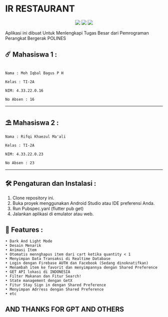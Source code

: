 # IR RESTAURANT

<p align="center">
  <img src="https://img.shields.io/github/stars/terminator791/IR_Restaurant">
  <img src="https://img.shields.io/github/forks/terminator791/IR_Restaurant">
  <img src="https://img.shields.io/github/last-commit/terminator791/IR_Restaurant?label=Last%20commit">
</p>

Aplikasi ini dibuat Untuk Menlengkapi Tugas Besar dari Pemrograman Perangkat Bergerak POLINES

## ☄️ Mahasiswa 1 :
```

Nama : Moh Iqbal Bagus P H

Kelas : TI-2A

NIM: 4.33.22.0.16

No Absen : 16
```

----------------------------------------------

## ⛱️ Mahasiswa 2 :
```
Nama : Rifqi Khaezul Ma'ali

Kelas : TI-2A

NIM: 4.33.22.0.23

No Absen : 23
```
-----------------------------------------------


## 🛠️ Pengaturan dan Instalasi :
1. Clone repository ini.
2. Buka proyek menggunakan Android Studio atau IDE preferensi Anda.
3. Run Pubspec.yanl (flutter pub get)
4. Jalankan aplikasi di emulator atau web.

## 🚀 Features :
```
• Dark And Light Mode
• Desain Menarik
• Animasi Item
• Otomatis mennghapus item dari cart ketika quantity < 1
• Menyimpan Data Transaksi di Realtime Database
• Login dengan Firebase AUTH dan Facebook (Sedang dinoknatifkan)
• Menambah item ke favorit dan menyimpannya dengan Shared Preference
• GET API lokasi di INDONESIA
• Filter Makanan dan Fitur Search!
• State management dengan GetX
• Fitur Stay Sign in dengan Shared Preference
• Menyimpan Adrress dengan Shared Preference
• etc
```
## AND THANKS FOR GPT AND OTHERS

